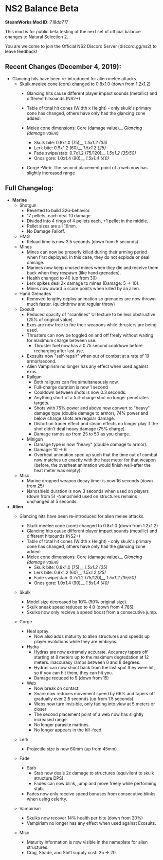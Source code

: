 # NS2 Balance Beta
**SteamWorks Mod ID**: *718da717*

This mod is for public beta testing of the next set of official balance changes to Natural Selection 2.

You are welcome to join the Official NS2 Discord Server (discord.gg/ns2) to leave feedback!


## **Recent Changes (December 4, 2019):**
- Glancing hits have been re-introduced for alien melee attacks. 
  - Skulk meelee cone (core) changed to 0.8x1.0 (down from 1.2x1.2)
    - Glancing hits cause different player impact sounds (metallic) and different hitsounds (NS2+) 
    - Table of total hit cones (Width x Height) - only skulk's primary cone has changed, others have only 
       had the glancing zone added:
     - Melee cone dimensions:  Core (damage value)__ *Glancing (damage value)*
          - Skulk bite:      0.8x1.0 (75)__ *1.5x1.2 (35)*
          - Lerk bite:       0.9x1.2 (60)__ *1.5x1.2 (25)*
          - Fade swipe/stab: 0.7x1.2 (75/120)__ *1.5x1.2 (35/50)*
          - Onos gore:       1.0x1.4 (90)__ *1.5x1.4 (40)*
                          
     - Gorge
       -Web: The second placement point of a web now has slightly increased range




## Full Changelog:
- **Marine**
    - Shotgun
      - Reverted to build 326-behavior.
       - 17 pellets, each deal 10 damage.
       - Divided into 4 rings of 4 pellets each, +1 pellet in the middle.
       - Pellet sizes are all 16mm.
       - No Damage Falloff.
    - HMG
        - Reload time is now 3.5 seconds (down from 5 seconds)
    - Mines
        - Mines can now be properly killed during their arming period when first deployed. In this case, they do not explode or deal               damage.
        - Marines now keep unused mines when they die and receive them back when they respawn (like hand grenades).
        - Health changed to 40 (up from 30)
        - Lerk spikes deal 2x damage to mines (Damage: 5 -> 10).
        - Mines now award 5 score points when killed by an alien.
    - Hand Grenades
        - Removed lengthy deploy animation so grenades are now thrown much faster. (quickthrow and regular throw)
    - Exosuit
        - Reduced opacity of "scanlines" UI texture to be less obstructive (25% of original value).
        - Exos are now free to fire their weapons while thrusters are being used.
        - Thrusters can now be toggled on and off freely without waiting for maximum charge between use.
            - Thruster fuel now has a 0.75 second cooldown before recharging after last use.
        - Exosuits now "self-repair" when out of combat at a rate of 10 armor/second.
        - Alien Vampirism no longer has any effect when used against exos.
        - Railgun
            - Both railguns can fire simultaneously now.
            - Full-charge duration is now 1 second
            - Cooldown between shots is now 0.3 seconds.
            - Anything short of a full-charge shot no longer penetrates targets.
            - Shots with 75% power and above now convert to "heavy" damage type (double damage to armor), 74% power and below charge                   shots are regular damage.
            - Distortion tracer effect and steam effects no longer play if the shot didn't deal heavy damage (75% charge).
            - Damage ramps up from 25 to 50 as you charge.
        - Minigun
            - Damage type is now "heavy" (double damage to armor).
            - Damage: 10 -> 6
            - Overheat animation sped up such that the time out of combat now matches up exactly with the heat meter for that weapon (before, the overheat animation would finish well-after the heat meter was empty).
    - Misc
        - Marine dropped weapon decay timer is now 16 seconds (down from 25)
        - Nanoshield duration is now 3 seconds when used on players (down from 5) -Nanoshield used on structures remains unchanged at 5           seconds.
- **Alien**
    - Glancing hits have been re-introduced for alien melee attacks. 
      - Skulk meelee cone (core) changed to 0.8x1.0 (down from 1.2x1.2)
      - Glancing hits cause different player impact sounds (metallic) and different hitsounds (NS2+) 
      - Table of total hit cones (Width x Height) - only skulk's primary cone has changed, others have only 
       had the glancing zone added:
      - Melee cone dimensions:  Core (damage value)__ *Glancing (damage value)*
           - Skulk bite:      0.8x1.0 (75)__ *1.5x1.2 (35)*
           - Lerk bite:       0.9x1.2 (60)__ *1.5x1.2 (25)*
           - Fade swipe/stab: 0.7x1.2 (75/120)__ *1.5x1.2 (35/50)*
           - Onos gore:       1.0x1.4 (90)__ *1.5x1.4 (40)*
        
    - Skulk
        - Model size decreased by 10% (90% original size).
        - Skulk sneak speed reduced to 4.0 (down from 4.785)
        - Skulks now only recieve a speed boost from a consecutive jump.
        
    - Gorge
        - Heal spray
            - Now also adds maturity to alien structures and speeds up player evolutions while they are embryos.
        - Hydra
            - Hydras are now extremely accurate. Accuracy tapers off starting at 8 meters up to the maximum degredation                               at 12 meters. Inaccuracy ramps between 0 and 8 degrees.
            - Hydras can now shoot back from the last spot they were hit, so if you can hit them, they can hit you.
            - Damage reduced to 5 (down from 15)
        - Web
            - Now break on contact.
            - Snare now reduces movement speed by 66% and tapers off gradually over 2.5 seconds (up from 1.5 seconds)
            - Webs now turn invisible, only fading into view at 5 meters or closer
            - The second placement point of a web now has slightly increased range
            - No longer parasite marines.
            - No longer appears in the kill-feed.
    - Lerk
        - Projectile size is now 60mm (up from 45mm)
    - Fade
        - Stab
            - Stab now deals 2x damage to structures (equivilent to skulk structure DPS).
            - Fades can now blink, jump and move freely while performing stab.
        - Fades now only receive speed bonuses from consecutive blinks when using celerity.
    - Vampirism
        - Skulks now recover 14% health per bite (down from 20%)
        - Vampirism no longer has any effect when used against Exosuits.
    - Misc
        - Maturity information is now visible in the nameplate for alien structures.
        - Crag, Shade, and Shift supply cost: 25 -> 20.
